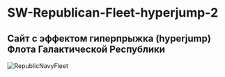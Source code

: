 # SW-Republican-Fleet-hyperjump-2
 
## Сайт с эффектом гиперпрыжка (hyperjump) Флота Галактической Республики

![RepublicNavyFleet](https://user-images.githubusercontent.com/56477695/149330615-5c14c6b9-7402-4d9c-9f3e-1f90982de709.png)
